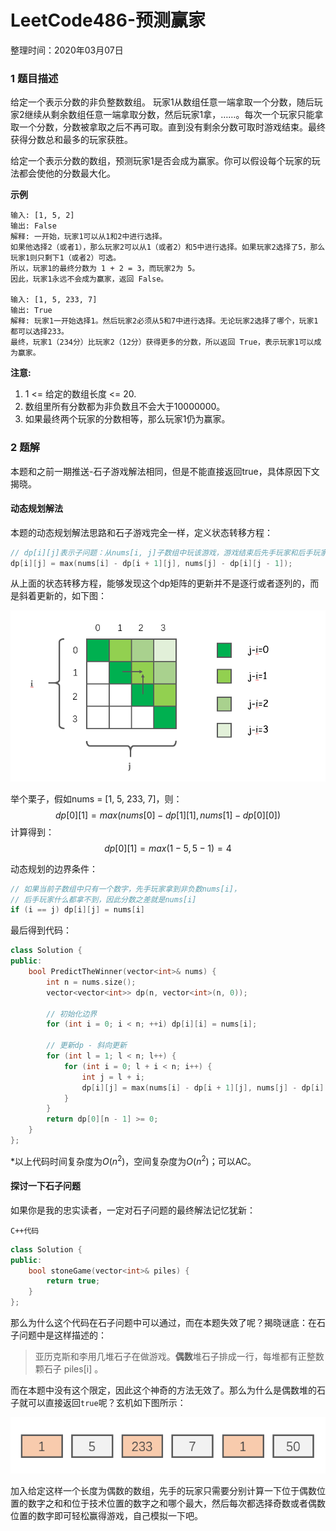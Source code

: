 # LeetCode486-预测赢家

整理时间：2020年03月07日



### 1 题目描述

给定一个表示分数的非负整数数组。 玩家1从数组任意一端拿取一个分数，随后玩家2继续从剩余数组任意一端拿取分数，然后玩家1拿，……。每次一个玩家只能拿取一个分数，分数被拿取之后不再可取。直到没有剩余分数可取时游戏结束。最终获得分数总和最多的玩家获胜。

给定一个表示分数的数组，预测玩家1是否会成为赢家。你可以假设每个玩家的玩法都会使他的分数最大化。



**示例**

```
输入: [1, 5, 2]
输出: False
解释: 一开始，玩家1可以从1和2中进行选择。
如果他选择2（或者1），那么玩家2可以从1（或者2）和5中进行选择。如果玩家2选择了5，那么玩家1则只剩下1（或者2）可选。
所以，玩家1的最终分数为 1 + 2 = 3，而玩家2为 5。
因此，玩家1永远不会成为赢家，返回 False。

输入: [1, 5, 233, 7]
输出: True
解释: 玩家1一开始选择1。然后玩家2必须从5和7中进行选择。无论玩家2选择了哪个，玩家1都可以选择233。
最终，玩家1（234分）比玩家2（12分）获得更多的分数，所以返回 True，表示玩家1可以成为赢家。
```



**注意:**

1. 1 <= 给定的数组长度 <= 20.
2. 数组里所有分数都为非负数且不会大于10000000。
3. 如果最终两个玩家的分数相等，那么玩家1仍为赢家。



### 2 题解

本题和之前一期推送-石子游戏解法相同，但是不能直接返回true，具体原因下文揭晓。

#### 动态规划解法

本题的动态规划解法思路和石子游戏完全一样，定义状态转移方程：

```cpp
// dp[i][j]表示子问题：从nums[i, j]子数组中玩该游戏，游戏结束后先手玩家和后手玩家手里的分数之差。
dp[i][j] = max(nums[i] - dp[i + 1][j], nums[j] - dp[i][j - 1]);
```

从上面的状态转移方程，能够发现这个dp矩阵的更新并不是逐行或者逐列的，而是斜着更新的，如下图：

![](images/877-2.png)

举个栗子，假如nums = [1, 5, 233, 7]，则：
$$
dp[0][1] = max(nums[0] - dp[1][1], nums[1] - dp[0][0])
$$
计算得到：
$$
dp[0][1]=max(1-5,5-1)=4
$$


动态规划的边界条件：

```cpp
// 如果当前子数组中只有一个数字，先手玩家拿到非负数nums[i]，
// 后手玩家什么都拿不到，因此分数之差就是nums[i]
if (i == j) dp[i][j] = nums[i]
```

最后得到代码：

```cpp
class Solution {
public:
    bool PredictTheWinner(vector<int>& nums) {
        int n = nums.size();
        vector<vector<int>> dp(n, vector<int>(n, 0));

        // 初始化边界
        for (int i = 0; i < n; ++i) dp[i][i] = nums[i];

        // 更新dp - 斜向更新
        for (int l = 1; l < n; l++) {
            for (int i = 0; l + i < n; i++) {
                int j = l + i;
                dp[i][j] = max(nums[i] - dp[i + 1][j], nums[j] - dp[i][j - 1]);
            }
        }
        return dp[0][n - 1] >= 0;
    }
};
```

*以上代码时间复杂度为$O(n^2)$，空间复杂度为$O(n^2)$；可以AC。



#### 探讨一下石子问题

如果你是我的忠实读者，一定对石子问题的最终解法记忆犹新：

`C++代码`

```cpp
class Solution {
public:
    bool stoneGame(vector<int>& piles) {
        return true;
    }
};
```

那么为什么这个代码在石子问题中可以通过，而在本题失效了呢？揭晓谜底：在石子问题中是这样描述的：

> 亚历克斯和李用几堆石子在做游戏。**偶数**堆石子排成一行，每堆都有正整数颗石子 piles[i] 。

而在本题中没有这个限定，因此这个神奇的方法无效了。那么为什么是偶数堆的石子就可以直接返回`true`呢？玄机如下图所示：

![](images/486-1.png)

加入给定这样一个长度为偶数的数组，先手的玩家只需要分别计算一下位于偶数位置的数字之和和位于技术位置的数字之和哪个最大，然后每次都选择奇数或者偶数位置的数字即可轻松赢得游戏，自己模拟一下吧。

